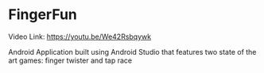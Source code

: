 # FingerFun

Video Link: https://youtu.be/We42Rsbqywk


Android Application built using Android Studio that features two state of the art games: finger twister and tap race

